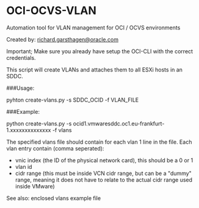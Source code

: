 # OCI-OCVS-VLAN
Automation tool for VLAN management for OCI / OCVS environments

Created by: richard.garsthagen@oracle.com

Important; Make sure you already have setup the OCI-CLI with the correct credentials.

This script will create VLANs and attaches them to all ESXi hosts in an SDDC.

###Usage:

pyhton create-vlans.py -s SDDC_OCID -f VLAN_FILE

###Example:

python create-vlans.py -s ocid1.vmwaresddc.oc1.eu-frankfurt-1.xxxxxxxxxxxxxx -f vlans 


The specified vlans file should contain for each vlan 1 line in the file. 
Each vlan entry contain (comma seperated):
- vnic index (the ID of the physical network card), this should be a 0 or 1
- vlan id
- cidr range (this must be inside VCN cidr range, but can be a "dummy" range, meaning it does not have to relate to the actual cidr range used inside VMware)

See also: enclosed vlans example file
